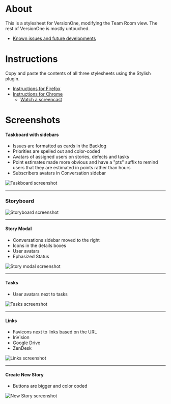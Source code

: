 # About

This is a stylesheet for VersionOne, modifying the Team Room view. The rest of VersionOne is mostly untouched. 

- [Known issues and future developments](https://github.com/inko9nito/versionone/issues)

# Instructions

Copy and paste the contents of all three stylesheets using the Stylish plugin.

- <a href="http://userstyles.org/help/stylish_firefox" target="_blank">Instructions for Firefox</a>
- <a href="http://userstyles.org/help/stylish_chrome" target="_blank">Instructions for Chrome</a>
  - <a href="http://screencast.com/t/1SnxsZujqRX" target="_blank">Watch a screencast</a>

# Screenshots

#### Taskboard with sidebars

- Issues are formatted as cards in the Backlog
- Priorities are spelled out and color-coded
- Avatars of assigned users on stories, defects and tasks
- Point estimates made more obvious and have a "pts" suffix to remind users that they are estimated in points rather than hours
- Subscribers avatars in Conversation sidebar

![Taskboard screenshot](http://content.screencast.com/users/inko9nito/folders/Jing/media/b0ef99dc-43d0-49ee-8608-a0b036d25bf7/00006517.png)


***

### Storyboard
![Storyboard screenshot](http://content.screencast.com/users/inko9nito/folders/Jing/media/ac9c631e-cbf5-4b9c-ba24-d2cbcb9be3ab/00006512.png)

***

#### Story Modal

- Conversations sidebar moved to the right
- Icons in the details boxes
- User avatars
- Ephasized Status

![Story modal screenshot](http://content.screencast.com/users/inko9nito/folders/Jing/media/e1dff13b-b510-4798-a56f-00aa739e6a03/00006593.png)


***

#### Tasks

- User avatars next to tasks

![Tasks screenshot](http://content.screencast.com/users/inko9nito/folders/Jing/media/dc7ceab3-e9fb-4e84-b25c-d67c7403a954/00006514.png)


***

#### Links

- Favicons next to links based on the URL
 - InVision
 - Google Drive
 - ZenDesk

![Links screenshot](http://content.screencast.com/users/inko9nito/folders/Jing/media/f4104d1f-27b8-435d-b049-369e20ab92bf/00006665.png)


***

#### Create New Story

- Buttons are bigger and color coded

![New Story screenshot](http://content.screencast.com/users/inko9nito/folders/Jing/media/d61083ea-bfbb-4e73-b4a8-2fa930e9a67e/00006515.png)


